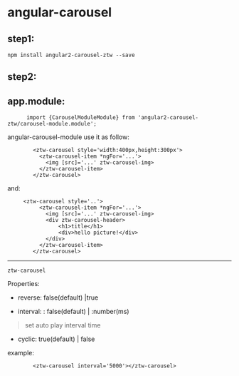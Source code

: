 # angular-carousel
## step1:
`npm install angular2-carousel-ztw --save`
## step2:
## app.module:
            
            
          import {CarouselModuleModule} from 'angular2-carousel-ztw/carousel-module.module';

angular-carousel-module
    use it as follow:
    
            <ztw-carousel style='width:400px,height:300px'>
              <ztw-carousel-item *ngFor='...'>
                <img [src]='...' ztw-carousel-img>
              </ztw-carousel-item>
            </ztw-carousel>
and:
    
         <ztw-carousel style='..'>
              <ztw-carousel-item *ngFor='...'>
                <img [src]='...' ztw-carousel-img>
                <div ztw-carousel-header>
                    <h1>title</h1>
                    <div>hello picture!</div>
                </div>
              </ztw-carousel-item>
            </ztw-carousel>
            
 ***
 `ztw-carousel`
 
 
 
 Properties:
 
 
* reverse: false(default) |true

* interval: :  false(default) | :number(ms)  
>set auto play interval time
* cyclic:  true(default) | false

example:

            <ztw-carousel interval='5000'></ztw-carousel>
